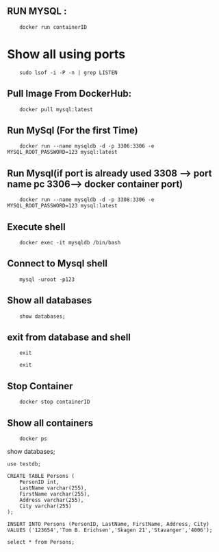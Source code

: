## RUN MYSQL : 

		docker run containerID

# Show all using ports

		sudo lsof -i -P -n | grep LISTEN

## Pull Image From DockerHub:

		docker pull mysql:latest

## Run MySql (For the first Time)

		docker run --name mysqldb -d -p 3306:3306 -e MYSQL_ROOT_PASSWORD=123 mysql:latest

## Run Mysql(if port is already used 3308 --> port name pc 3306--> docker container port) 

		docker run --name mysqldb -d -p 3308:3306 -e MYSQL_ROOT_PASSWORD=123 mysql:latest

## Execute shell

		docker exec -it mysqldb /bin/bash

## Connect to Mysql shell


		mysql -uroot -p123

## Show all databases

		show databases;


## exit from database and shell
		
		exit

		exit

## Stop Container 
		
		docker stop containerID

## Show all containers

		docker ps
		
		
		
show databases;
```
use testdb;
```
```
CREATE TABLE Persons (
    PersonID int,
    LastName varchar(255),
    FirstName varchar(255),
    Address varchar(255),
    City varchar(255)
);
```
```
INSERT INTO Persons (PersonID, LastName, FirstName, Address, City)
VALUES ('123654','Tom B. Erichsen','Skagen 21','Stavanger','4006');
```
```
select * from Persons;
```

